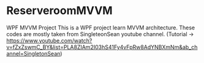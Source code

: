# ReserveroomMVVM
WPF MVVM Project
This is a WPF project learn MVVM architecture. These codes are mostly taken from SingleteonSean youtube channel. (Tutorial -> https://www.youtube.com/watch?v=fZxZswmC_BY&list=PLA8ZIAm2I03hS41Fy4vFpRw8AdYNBXmNm&ab_channel=SingletonSean)
